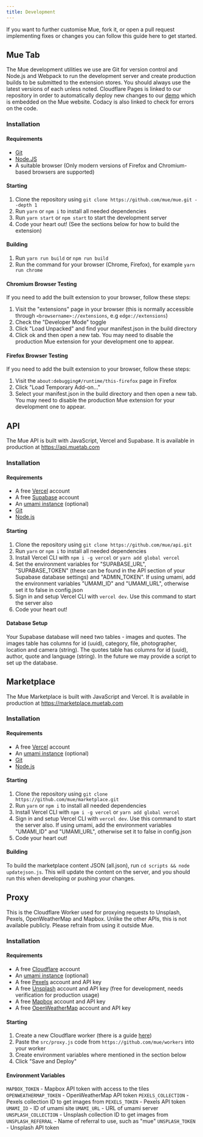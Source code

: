```yaml
---
title: Development
---
```


If you want to further customise Mue, fork it, or open a pull request implementing fixes or changes you can follow this guide here to get started. 

## Mue Tab
The Mue development utilities we use are Git for version control and Node.js and Webpack to run the development server and create production builds to
be submitted to the extension stores. You should always use the latest versions of each unless noted. Cloudflare Pages is linked to our repository in order to 
automatically deploy new changes to our [demo](https://demo.muetab.com) which is embedded on the Mue website. Codacy is also linked to check for errors on the code.

### Installation
#### Requirements
* [Git](https://git-scm.com)
* [Node.JS](https://nodejs.org)
* A suitable browser (Only modern versions of Firefox and Chromium-based browsers are supported)

#### Starting
1. Clone the repository using ``git clone https://github.com/mue/mue.git --depth 1``
2. Run ``yarn`` or ``npm i`` to install all needed dependencies
3. Run ``yarn start`` or ``npm start`` to start the development server
4. Code your heart out! (See the sections below for how to build the extension)

#### Building
1. Run ``yarn run build`` or ``npm run build``
2. Run the command for your browser (Chrome, Firefox), for example ``yarn run chrome``

#### Chromium Browser Testing
If you need to add the built extension to your browser, follow these steps:
1. Visit the "extensions" page in your browser (this is normally accessible through ``<browsername>://extensions``, e.g ``edge://extensions``)
2. Check the "Developer Mode" toggle
3. Click "Load Unpacked" and find your manifest.json in the build directory
4. Click ok and then open a new tab. You may need to disable the production Mue extension for your development one to appear.
#### Firefox Browser Testing
If you need to add the built extension to your browser, follow these steps:
1. Visit the ``about:debugging#/runtime/this-firefox`` page in Firefox
2. Click "Load Temporary Add-on..."
3. Select your manifest.json in the build directory and then open a new tab. You may need to disable the production Mue extension for your development one to appear.

## API
The Mue API is built with JavaScript, Vercel and Supabase. It is available in production at https://api.muetab.com
### Installation
#### Requirements
* A free [Vercel](https://vercel.com) account
* A free [Supabase](https://supabase.com) account
* An [umami instance](https://umami.is) (optional)
* [Git](https://git-scm.com)
* [Node.js](https://nodejs.org)

#### Starting
1. Clone the repository using ``git clone https://github.com/mue/api.git``
2. Run ``yarn`` or ``npm i`` to install all needed dependencies
3. Install Vercel CLI with ``npm i -g vercel`` or ``yarn add global vercel``
4. Set the environment variables for "SUPABASE_URL", "SUPABASE_TOKEN" (these can be found in the API section of your Supabase database settings) and "ADMIN_TOKEN". If using umami, add the environment variables "UMAMI_ID" and "UMAMI_URL", otherwise set it to false in config.json
5. Sign in and setup Vercel CLI with ``vercel dev``. Use this command to start the server also
6. Code your heart out!

#### Database Setup
Your Supabase database will need two tables - images and quotes. The images table has columns for id (uuid), category, file, photographer, location and camera (string). The quotes table has columns for id (uuid), author, quote and language (string). In the future we may provide a script to set up the database.

## Marketplace
The Mue Marketplace is built with JavaScript and Vercel. It is available in production at https://marketplace.muetab.com

### Installation
#### Requirements
* A free [Vercel](https://vercel.com) account
* An [umami instance](https://umami.is) (optional)
* [Git](https://git-scm.com)
* [Node.js](https://nodejs.org)
#### Starting
1. Clone the repository using ``git clone https://github.com/mue/marketplace.git``
2. Run ``yarn`` or ``npm i`` to install all needed dependencies
3. Install Vercel CLI with ``npm i -g vercel`` or ``yarn add global vercel``
4. Sign in and setup Vercel CLI with ``vercel dev``. Use this command to start the server also. If using umami, add the environment variables "UMAMI_ID" and "UMAMI_URL", otherwise set it to false in config.json
4. Code your heart out!

#### Building
To build the marketplace content JSON (all.json), run ``cd scripts && node updatejson.js``. This will update the content on the server, and you should run this when developing or pushing your changes.

## Proxy
This is the Cloudflare Worker used for proxying requests to Unsplash, Pexels, OpenWeatherMap and Mapbox. Unlike the other APIs, this is not available publicly. Please refrain from using it outside Mue.
### Installation
#### Requirements
* A free [Cloudflare](https://www.cloudflare.com) account
* An [umami instance](https://umami.is) (optional)
* A free [Pexels](https://www.pexels.com) account and API key
* A free [Unsplash](https://unsplash.com) account and API key (free for development, needs verification for production usage)
* A free [Mapbox](https://www.mapbox.com) account and API key
* A free [OpenWeatherMap](https://openweathermap.org) account and API key
#### Starting
1. Create a new Cloudflare worker (there is a guide [here](https://developers.cloudflare.com/workers/get-started/guide))
2. Paste the ``src/proxy.js`` code from ``https://github.com/mue/workers`` into your worker
3. Create environment variables where mentioned in the section below
4. Click "Save and Deploy"
#### Environment Variables
``MAPBOX_TOKEN`` - Mapbox API token with access to the tiles
``OPENWEATHERMAP_TOKEN`` - OpenWeatherMap API token
``PEXELS_COLLECTION`` - Pexels collection ID to get images from
``PEXELS_TOKEN`` - Pexels API token
``UMAMI_ID`` - ID of umami site
``UMAMI_URL`` - URL of umami server
``UNSPLASH_COLLECTION`` - Unsplash collection ID to get images from
``UNSPLASH_REFERRAL`` - Name of referral to use, such as "mue"
``UNSPLASH_TOKEN`` - Unsplash API token
